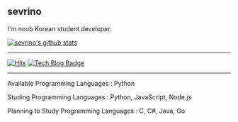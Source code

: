 sevrino
------
I'm noob Korean student developer.


[![sevrino's github stats](https://github-readme-stats.vercel.app/api?username=sevrino)](https://github.com/anuraghazra/github-readme-stats)

------
[![Hits](https://hits.seeyoufarm.com/api/count/incr/badge.svg?url=https%3A%2F%2Fgithub.com%2Fsevrino&count_bg=%2379C83D&title_bg=%23555555&icon=&icon_color=%23E7E7E7&title=hits&edge_flat=false)](https://hits.seeyoufarm.com)
[![Tech Blog Badge](http://img.shields.io/badge/-Tech%20blog-black?style=flat-square&logo=github&link=https://sevrino.github.io/)](https://sevrino.github.io/)

------
Available Programming Languages : Python

Studing Programming Languages : Python, JavaScript, Node.js

Planning to Study Programming Languages : C, C#, Java, Go

